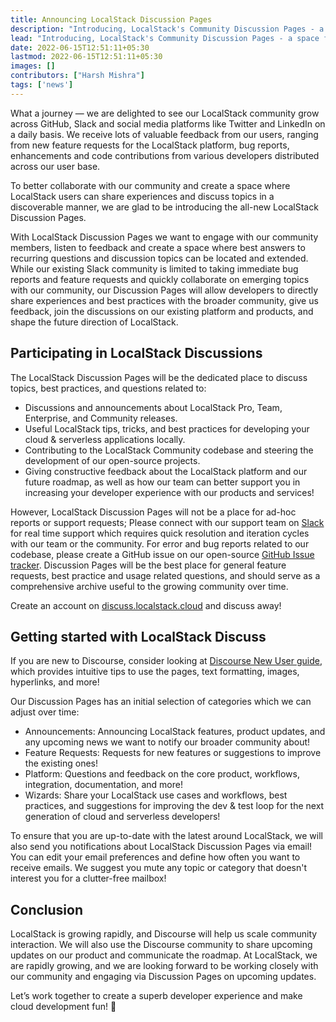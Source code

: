 ```yaml
---
title: Announcing LocalStack Discussion Pages
description: "Introducing, LocalStack's Community Discussion Pages - a space for conversations, feedback and suggestions around the LocalStack platform!"
lead: "Introducing, LocalStack's Community Discussion Pages - a space for conversations, feedback and suggestions around the LocalStack platform!"
date: 2022-06-15T12:51:11+05:30
lastmod: 2022-06-15T12:51:11+05:30
images: []
contributors: ["Harsh Mishra"]
tags: ['news']
---
```


What a journey — we are delighted to see our LocalStack community grow across GitHub, Slack and social media platforms like Twitter and LinkedIn on a daily basis. We receive lots of valuable feedback from our users, ranging from new feature requests for the LocalStack platform, bug reports, enhancements and code contributions from various developers distributed across our user base.

To better collaborate with our community and create a space where LocalStack users can share experiences and discuss topics in a discoverable manner, we are glad to be introducing the all-new LocalStack Discussion Pages.

With LocalStack Discussion Pages we want to engage with our community members, listen to feedback and create a space where best answers to recurring questions and discussion topics can be located and extended. While our existing Slack community is limited to taking immediate bug reports and feature requests and quickly collaborate on emerging topics with our community, our Discussion Pages will allow developers to directly share experiences and best practices with the broader community, give us feedback, join the discussions on our existing platform and products, and shape the future direction of LocalStack.

## Participating in LocalStack Discussions

The LocalStack Discussion Pages will be the dedicated place to discuss topics, best practices, and questions related to:

- Discussions and announcements about LocalStack Pro, Team, Enterprise, and Community releases.
- Useful LocalStack tips, tricks, and best practices for developing your cloud & serverless applications locally.
- Contributing to the LocalStack Community codebase and steering the development of our open-source projects.
- Giving constructive feedback about the LocalStack platform and our future roadmap, as well as how our team can better support you in increasing your developer experience with our products and services!

However, LocalStack Discussion Pages will not be a place for ad-hoc reports or support requests; Please connect with our support team on [Slack](https://localstack.cloud/contact) for real time support which requires quick resolution and iteration cycles with our team or the community. For error and bug reports related to our codebase, please create a GitHub issue on our open-source [GitHub Issue tracker](https://github.com/localstack/localstack/issues). Discussion Pages will be the best place for general feature requests, best practice and usage related questions, and should serve as a comprehensive archive useful to the growing community over time.

Create an account on [discuss.localstack.cloud](https://discuss.localstack.cloud/) and discuss away!

## Getting started with LocalStack Discuss

If you are new to Discourse, consider looking at [Discourse New User guide](https://meta.discourse.org/t/discourse-new-user-guide/96331), which provides intuitive tips to use the pages, text formatting, images, hyperlinks, and more! 

Our Discussion Pages has an initial selection of categories which we can adjust over time:

- Announcements: Announcing LocalStack features, product updates, and any upcoming news we want to notify our broader community about!
- Feature Requests: Requests for new features or suggestions to improve the existing ones!
- Platform: Questions and feedback on the core product, workflows, integration, documentation, and more!
- Wizards: Share your LocalStack use cases and workflows, best practices, and suggestions for improving the dev & test loop for the next generation of cloud and serverless developers!

To ensure that you are up-to-date with the latest around LocalStack, we will also send you notifications about LocalStack Discussion Pages via email! You can edit your email preferences and define how often you want to receive emails. We suggest you mute any topic or category that doesn't interest you for a clutter-free mailbox!

## Conclusion

LocalStack is growing rapidly, and Discourse will help us scale community interaction. We will also use the Discourse community to share upcoming updates on our product and communicate the roadmap. At LocalStack, we are rapidly growing, and we are looking forward to be working closely with our community and engaging via Discussion Pages on upcoming updates.

Let’s work together to create a superb developer experience and make cloud development fun! 🚀
